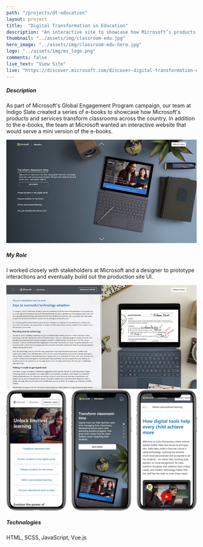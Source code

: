 ```yaml
---
path: "/projects/dt-education"
layout: project
title:  "Digital Transformation in Education"
description: "An interactive site to showcase how Microsoft’s products and services transform today’s classrooms."
thumbnail: "../assets/img/classroom-edu.jpg"
hero_image: "../assets/img/classroom-edu-hero.jpg"
logo: "../assets/img/ms_logo.png"
comments: false
live_text: "View Site"
live: "https://discover.microsoft.com/discover-digital-transformation-edu/"
---
```


##### Description
As part of Microsoft's Global Engagement Program campaign, our team at Indigo Slate created a series of e-books to showcase how Microsoft's products and services transform classrooms across the country. In addition to the e-books, the team at Microsoft wanted an interactive website that would serve a mini version of the e-books. 

![Digital Transformation in Education](../assets/img/gep-edu-1.jpg "Digital Transformation in Education")

##### My Role
I worked closely with stakeholders at Microsoft and a designer to prototype interactions and eventually build out the production site UI.

![Digital Transformation in Education](../assets/img/gep-edu-2.jpg "Digital Transformation in Education")
![Digital Transformation in Education](../assets/img/gep-edu-3.jpg "Digital Transformation in Education")

##### Technologies
HTML, SCSS, JavaScript, Vue.js